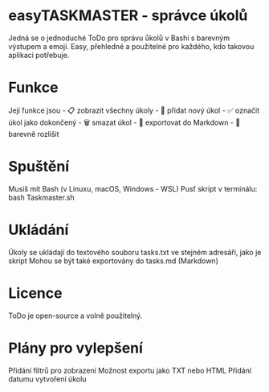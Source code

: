 # easyTASKMASTER - správce úkolů

Jedná se o jednoduché ToDo pro správu ůkolů v Bashi s barevným výstupem a emoji.
Easy, přehledné a použitelné pro každého, kdo takovou aplikaci potřebuje.

# Funkce
Její funkce jsou    - 📋 zobrazit všechny úkoly
                    - 📝 přidat nový úkol
                    - ✅ označit úkol jako dokončený
                    - 🗑️ smazat úkol
                    - 🚀 exportovat do Markdown
                    - 🌈 barevně rozlišit

# Spuštění 
Musíš mít Bash (v Linuxu, macOS, Windows - WSL)
Pusť skript v terminálu: bash Taskmaster.sh

# Ukládání
Úkoly se ukládají do textového souboru tasks.txt ve stejném adresáři, jako je skript
Mohou se být také exportovány do tasks.md (Markdown)

# Licence
ToDo je open-source a volně použitelný.

# Plány pro vylepšení
Přidání filtrů pro zobrazení
Možnost exportu jako TXT nebo HTML
Přidání datumu vytvoření úkolu